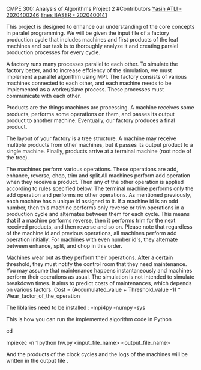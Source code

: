CMPE 300: Analysis of Algorithms
Project 2
#Contributors
  [Yasin ATLI - 2020400246](https://github.com/TheRealLowyer)
  [Enes BAŞER - 2020400141](https://github.com/EnesBaserr)


This project is designed to enhance our understanding of the core concepts in paralel programming. We will be given the input file of a factory production cycle that includes machines and first products of the leaf machines and our task is to thoroughly analyze it and creating paralel production processes for every cycle.

A factory runs many processes parallel to each other. To simulate the factory better, and to increase
effciency of the simulation, we must implement a parallel algorithm using MPI. The factory
consists of various machines connected to each other, and each machine needs to be implemented
as a worker/slave process. These processes must communicate with each other.

Products are the things machines are processing. A machine receives some products, performs
some operations on them, and passes its output product to another machine. Eventually, our
factory produces a final product.

The layout of your factory is a tree structure. A machine may receive multiple products from
other machines, but it passes its output product to a single machine. Finally, products arrive at a
terminal machine (root node of the tree).

The machines perform various operations. These operations are add, enhance, reverse, chop, trim
and split.All machines perform add operation when they receive a product. Then any of the other
operation is applied according to rules specified below. The terminal machine performs only the
add operation and performs no other operations. As mentioned previously, each machine has a
unique id assigned to it. If a machine id is an odd number, then this machine performs only
reverse or trim operations in a production cycle and alternates between them for each cycle. This
means that if a machine performs reverse, then it performs trim for the next received products,
and then reverse and so on. Please note that regardless of the machine id and previous operations,
all machines perform add operation initially. For machines with even number id's, they alternate
between enhance, split, and chop in this order.

Machines wear out as they perform their operations. After a certain threshold, they must notify
the control room that they need maintenance. You may assume that maintenance happens instantaneously and machines perform their operations as usual. The simulation is not intended to
simulate breakdown times. It aims to predict costs of maintenances, which depends on various
factors. Cost = (Accumulated_value + Threshold_value -1) * Wear_factor_of_the_operation

The liblaries need to be installed :
-mpi4py
-numpy
-sys


This is how you can run the implemented algorithm code in Python

cd <where the unzipped file is>

mpiexec -n 1 python hw.py <input_file_name> <output_file_name>

And the products of the clock cycles and the logs of the machines will be written in the output file . 
